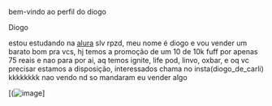 bem-vindo ao perfil do diogo

Diogo

estou estudando na [alura](https://www.alura.com.br/)
slv rpzd, meu nome é diogo e vou vender um barato bom pra vcs, hj temos a promoção de um 10 de 10k fuff por apenas 75 reais
e nao para por ai, aq temos ignite, life pod, linvo, oxbar, e oq vc precisar estamos a disposição, interessados chama no insta(diogo_de_carli)
kkkkkkkk nao vendo nd so mandaram eu vender algo

 [(![image](https://github.com/user-attachments/assets/633f3dc0-e2a3-47f8-810e-4be6fd1f6a28)]

